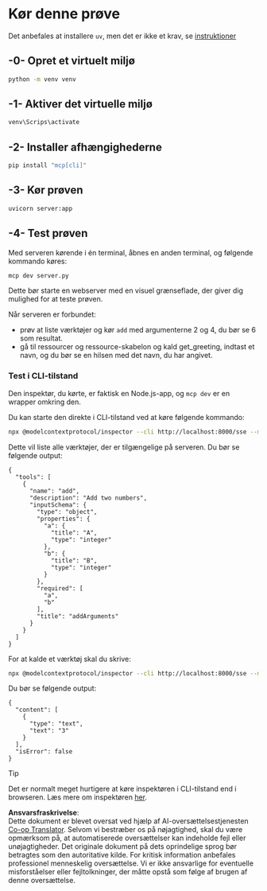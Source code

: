 <!--
CO_OP_TRANSLATOR_METADATA:
{
  "original_hash": "69ba3bd502bd743233137bac5539c08b",
  "translation_date": "2025-08-18T15:22:04+00:00",
  "source_file": "03-GettingStarted/05-sse-server/solution/python/README.md",
  "language_code": "da"
}
-->
# Kør denne prøve

Det anbefales at installere `uv`, men det er ikke et krav, se [instruktioner](https://docs.astral.sh/uv/#highlights)

## -0- Opret et virtuelt miljø

```bash
python -m venv venv
```

## -1- Aktiver det virtuelle miljø

```bash
venv\Scrips\activate
```

## -2- Installer afhængighederne

```bash
pip install "mcp[cli]"
```

## -3- Kør prøven

```bash
uvicorn server:app
```

## -4- Test prøven

Med serveren kørende i én terminal, åbnes en anden terminal, og følgende kommando køres:

```bash
mcp dev server.py
```

Dette bør starte en webserver med en visuel grænseflade, der giver dig mulighed for at teste prøven.

Når serveren er forbundet:

- prøv at liste værktøjer og kør `add` med argumenterne 2 og 4, du bør se 6 som resultat.
- gå til ressourcer og ressource-skabelon og kald get_greeting, indtast et navn, og du bør se en hilsen med det navn, du har angivet.

### Test i CLI-tilstand

Den inspektør, du kørte, er faktisk en Node.js-app, og `mcp dev` er en wrapper omkring den.

Du kan starte den direkte i CLI-tilstand ved at køre følgende kommando:

```bash
npx @modelcontextprotocol/inspector --cli http://localhost:8000/sse --method tools/list
```

Dette vil liste alle værktøjer, der er tilgængelige på serveren. Du bør se følgende output:

```text
{
  "tools": [
    {
      "name": "add",
      "description": "Add two numbers",
      "inputSchema": {
        "type": "object",
        "properties": {
          "a": {
            "title": "A",
            "type": "integer"
          },
          "b": {
            "title": "B",
            "type": "integer"
          }
        },
        "required": [
          "a",
          "b"
        ],
        "title": "addArguments"
      }
    }
  ]
}
```

For at kalde et værktøj skal du skrive:

```bash
npx @modelcontextprotocol/inspector --cli http://localhost:8000/sse --method tools/call --tool-name add --tool-arg a=1 --tool-arg b=2
```

Du bør se følgende output:

```text
{
  "content": [
    {
      "type": "text",
      "text": "3"
    }
  ],
  "isError": false
}
```

> [!TIP]
> Det er normalt meget hurtigere at køre inspektøren i CLI-tilstand end i browseren.
> Læs mere om inspektøren [her](https://github.com/modelcontextprotocol/inspector).

**Ansvarsfraskrivelse**:  
Dette dokument er blevet oversat ved hjælp af AI-oversættelsestjenesten [Co-op Translator](https://github.com/Azure/co-op-translator). Selvom vi bestræber os på nøjagtighed, skal du være opmærksom på, at automatiserede oversættelser kan indeholde fejl eller unøjagtigheder. Det originale dokument på dets oprindelige sprog bør betragtes som den autoritative kilde. For kritisk information anbefales professionel menneskelig oversættelse. Vi er ikke ansvarlige for eventuelle misforståelser eller fejltolkninger, der måtte opstå som følge af brugen af denne oversættelse.